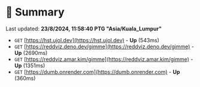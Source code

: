 # 📖 Summary
Last updated: **23/8/2024, 11:58:40 PTG "Asia/Kuala_Lumpur"**

- `GET` [https://hst.ujol.dev](https://hst.ujol.dev) - **Up** (543ms)
- `GET` [https://reddviz.deno.dev/gimme](https://reddviz.deno.dev/gimme) - **Up** (2690ms)
- `GET` [https://reddviz.amar.kim/gimme](https://reddviz.amar.kim/gimme) - **Up** (1351ms)
- `GET` [https://dumb.onrender.com](https://dumb.onrender.com) - **Up** (360ms)
